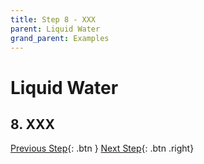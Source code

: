 ```yaml
---
title: Step 8 - XXX
parent: Liquid Water
grand_parent: Examples
---
```

# Liquid Water

## 8. XXX

[Previous Step](step7.md){: .btn }   [Next Step](step9.md){: .btn .right}

